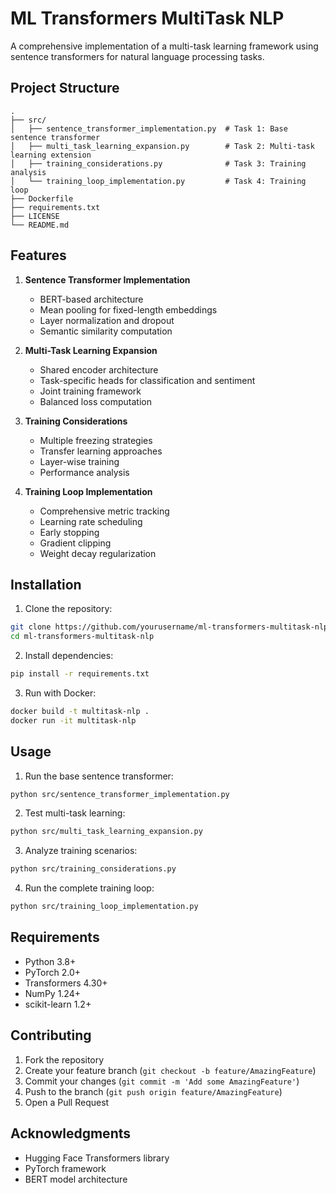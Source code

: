 # ML Transformers MultiTask NLP

A comprehensive implementation of a multi-task learning framework using sentence transformers for natural language processing tasks.

## Project Structure

```
.
├── src/
│   ├── sentence_transformer_implementation.py  # Task 1: Base sentence transformer
│   ├── multi_task_learning_expansion.py        # Task 2: Multi-task learning extension
│   ├── training_considerations.py              # Task 3: Training analysis
│   └── training_loop_implementation.py         # Task 4: Training loop
├── Dockerfile
├── requirements.txt
├── LICENSE
└── README.md
```

## Features

1. **Sentence Transformer Implementation**
   - BERT-based architecture
   - Mean pooling for fixed-length embeddings
   - Layer normalization and dropout
   - Semantic similarity computation

2. **Multi-Task Learning Expansion**
   - Shared encoder architecture
   - Task-specific heads for classification and sentiment
   - Joint training framework
   - Balanced loss computation

3. **Training Considerations**
   - Multiple freezing strategies
   - Transfer learning approaches
   - Layer-wise training
   - Performance analysis

4. **Training Loop Implementation**
   - Comprehensive metric tracking
   - Learning rate scheduling
   - Early stopping
   - Gradient clipping
   - Weight decay regularization

## Installation

1. Clone the repository:
```bash
git clone https://github.com/yourusername/ml-transformers-multitask-nlp.git
cd ml-transformers-multitask-nlp
```

2. Install dependencies:
```bash
pip install -r requirements.txt
```

3. Run with Docker:
```bash
docker build -t multitask-nlp .
docker run -it multitask-nlp
```

## Usage

1. Run the base sentence transformer:
```bash
python src/sentence_transformer_implementation.py
```

2. Test multi-task learning:
```bash
python src/multi_task_learning_expansion.py
```

3. Analyze training scenarios:
```bash
python src/training_considerations.py
```

4. Run the complete training loop:
```bash
python src/training_loop_implementation.py
```

## Requirements

- Python 3.8+
- PyTorch 2.0+
- Transformers 4.30+
- NumPy 1.24+
- scikit-learn 1.2+



## Contributing

1. Fork the repository
2. Create your feature branch (`git checkout -b feature/AmazingFeature`)
3. Commit your changes (`git commit -m 'Add some AmazingFeature'`)
4. Push to the branch (`git push origin feature/AmazingFeature`)
5. Open a Pull Request

## Acknowledgments

- Hugging Face Transformers library
- PyTorch framework
- BERT model architecture
